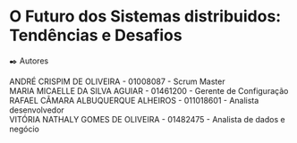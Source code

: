 # O Futuro dos Sistemas distribuidos: Tendências e Desafios

✒️ Autores

ANDRÉ CRISPIM DE OLIVEIRA - 01008087 - Scrum Master </br>
MARIA MICAELLE DA SILVA AGUIAR - 01461200 - Gerente de Configuração </br>
RAFAEL CÂMARA ALBUQUERQUE ALHEIROS - 011018601 - Analista desenvolvedor </br>
VITÓRIA NATHALY GOMES DE OLIVEIRA - 01482475 - Analista de dados e negócio 
